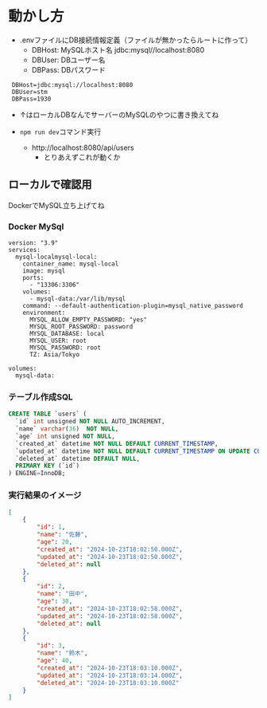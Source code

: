 # 動かし方
- .envファイルにDB接続情報定義（ファイルが無かったらルートに作って）
  - DBHost: MySQLホスト名 jdbc:mysql//localhost:8080
  - DBUser: DBユーザー名
  - DBPass: DBパスワード
 ```.env
  DBHost=jdbc:mysql://localhost:8080
  DBUser=stm
  DBPass=1930
```  
- ↑はローカルDBなんでサーバーのMySQLのやつに書き換えてね

- `npm run dev`コマンド実行
  - http://localhost:8080/api/users
    - とりあえずこれが動くか

## ローカルで確認用
DockerでMySQL立ち上げてね

### Docker MySql
```docker
version: "3.9"
services:
  mysql-localmysql-local:
    container_name: mysql-local
    image: mysql
    ports:
      - "13306:3306"
    volumes:
      - mysql-data:/var/lib/mysql
    command: --default-authentication-plugin=mysql_native_password
    environment:
      MYSQL_ALLOW_EMPTY_PASSWORD: "yes"
      MYSQL_ROOT_PASSWORD: password
      MYSQL_DATABASE: local
      MYSQL_USER: root
      MYSQL_PASSWORD: root
      TZ: Asia/Tokyo

volumes:
  mysql-data:

```

### テーブル作成SQL
```sql
CREATE TABLE `users` (
  `id` int unsigned NOT NULL AUTO_INCREMENT,
  `name` varchar(36)  NOT NULL,
  `age` int unsigned NOT NULL,
  `created_at` datetime NOT NULL DEFAULT CURRENT_TIMESTAMP,
  `updated_at` datetime NOT NULL DEFAULT CURRENT_TIMESTAMP ON UPDATE CURRENT_TIMESTAMP,
  `deleted_at` datetime DEFAULT NULL,
  PRIMARY KEY (`id`)
) ENGINE=InnoDB;
```

### 実行結果のイメージ
```json
[
    {
        "id": 1,
        "name": "佐藤",
        "age": 20,
        "created_at": "2024-10-23T18:02:50.000Z",
        "updated_at": "2024-10-23T18:02:50.000Z",
        "deleted_at": null
    },
    {
        "id": 2,
        "name": "田中",
        "age": 30,
        "created_at": "2024-10-23T18:02:58.000Z",
        "updated_at": "2024-10-23T18:02:58.000Z",
        "deleted_at": null
    },
    {
        "id": 3,
        "name": "鈴木",
        "age": 40,
        "created_at": "2024-10-23T18:03:10.000Z",
        "updated_at": "2024-10-23T18:03:14.000Z",
        "deleted_at": "2024-10-23T18:03:10.000Z"
    }
]
```
